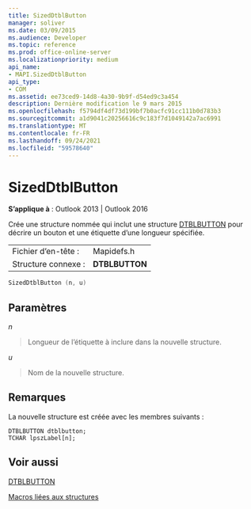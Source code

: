 ```yaml
---
title: SizedDtblButton
manager: soliver
ms.date: 03/09/2015
ms.audience: Developer
ms.topic: reference
ms.prod: office-online-server
ms.localizationpriority: medium
api_name:
- MAPI.SizedDtblButton
api_type:
- COM
ms.assetid: ee73ced9-14d8-4a30-9b9f-d54ed9c3a454
description: Dernière modification le 9 mars 2015
ms.openlocfilehash: f5794df4df73d199bf7b0acfc91cc111b0d783b3
ms.sourcegitcommit: a1d9041c20256616c9c183f7d1049142a7ac6991
ms.translationtype: MT
ms.contentlocale: fr-FR
ms.lasthandoff: 09/24/2021
ms.locfileid: "59578640"
---
```

# <a name="sizeddtblbutton"></a>SizedDtblButton

  
  
**S’applique à** : Outlook 2013 | Outlook 2016 
  
Crée une structure nommée qui inclut une structure [DTBLBUTTON](dtblbutton.md) pour décrire un bouton et une étiquette d’une longueur spécifiée. 
  
|||
|:-----|:-----|
|Fichier d’en-tête :  <br/> |Mapidefs.h  <br/> |
|Structure connexe :  <br/> |**DTBLBUTTON** <br/> |
   
```cpp
SizedDtblButton (n, u)
```

## <a name="parameters"></a>Paramètres

 _n_
  
> Longueur de l’étiquette à inclure dans la nouvelle structure.
    
 _u_
  
> Nom de la nouvelle structure.
    
## <a name="remarks"></a>Remarques

La nouvelle structure est créée avec les membres suivants :
  
```
DTBLBUTTON dtblbutton;
TCHAR lpszLabel[n];

```

## <a name="see-also"></a>Voir aussi



[DTBLBUTTON](dtblbutton.md)


[Macros liées aux structures](macros-related-to-structures.md)

